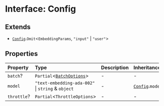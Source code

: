 # Interface: Config

## Extends

- [`Config`](../../Base/interfaces/Config.md).`Omit`\<`EmbeddingParams`, `"input"` \| `"user"`\>

## Properties

| Property | Type | Description | Inheritance | Source |
| :------ | :------ | :------ | :------ | :------ |
| `batch`? | `Partial`\<[`BatchOptions`](BatchOptions.md)\> | - | - | [src/model/types.ts:137](https://github.com/colelawrence/dexter/blob/6b94c49/src/model/types.ts#L137) |
| `model` | `"text-embedding-ada-002"` \| `string` & `object` | - | [`Config`](../../Base/interfaces/Config.md).`model` | [src/model/types.ts:136](https://github.com/colelawrence/dexter/blob/6b94c49/src/model/types.ts#L136) |
| `throttle`? | `Partial`\<`ThrottleOptions`\> | - | - | [src/model/types.ts:138](https://github.com/colelawrence/dexter/blob/6b94c49/src/model/types.ts#L138) |
